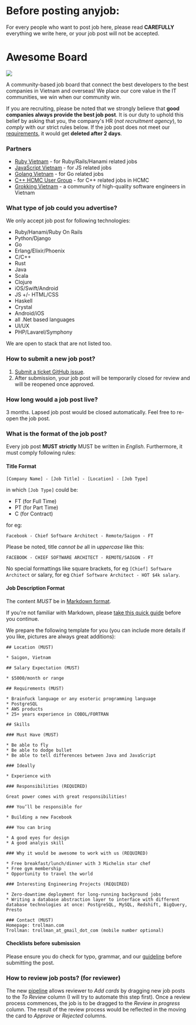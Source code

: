# Before posting anyjob: 
For every people who want to post job here, please read **CAREFULLY** everything we write here, or your job post will not be accepted.

# Awesome Board

![](http://i.giphy.com/u2UWxUJ9AAoKY.gif)

A community-based job board that connect the best developers to the best companies in Vietnam and overseas! We place our core value in the IT communities, we win when our community win.

If you are recruiting, please be noted that we strongly believe that __good companies always provide the best job post__. It is our duty to uphold this belief by asking that you, the company's HR (_not recruitment agency_), to _comply_ with our strict rules below. If the job post does not meet our [requirements](#what-is-the-format-of-the-job-post), it would get __deleted after 2 days__.

### Partners

* [Ruby Vietnam](http://ruby.org.vn) - for Ruby/Rails/Hanami related jobs
* [JavaScript Vietnam](https://vietnamrb.slack.com/messages/C0J7M3P8V/) - for JS related jobs
* [Golang Vietnam](http://facebook.com/golang.org.vn/) - for Go related jobs
* [C++ HCMC User Group](https://vietnamrb.slack.com/messages/C0Y25HCGL/) - for C++ related jobs in HCMC
* [Grokking Vietnam](https://www.grokking.org) - a community of high-quality software engineers in Vietnam

### What type of job could you advertise?

We only accept job post for following technologies:

* Ruby/Hanami/Ruby On Rails
* Python/Django
* Go
* Erlang/Elixir/Phoenix
* C/C++
* Rust
* Java
* Scala
* Clojure
* iOS/Swift/Android
* JS +/- HTML/CSS
* Haskell
* Crystal
* Android/iOS
* all .Net based languages
* UI/UX
* PHP/Lavarel/Symphony

We are open to stack that are not listed too.

### How to submit a new job post?

1. [Submit a ticket GitHub issue](https://github.com/awesome-jobs/jobs/issues/new).
3. After submission, your job post will be temporarily closed for review and will be reopened once approved.

### How long would a job post live?

3 months. Lapsed job post would be closed automatically. Feel free to re-open the job post.

### What is the format of the job post?

Every job post **MUST strictly** MUST be written in *English*. Furthermore, it must comply following rules:

#### Title Format

```
[Company Name] - [Job Title] - [Location] - [Job Type]
```

in which `[Job Type]` could be:

* FT (for Full Time)
* PT (for Part Time)
* C (for Contract)

for eg:

```
Facebook - Chief Software Architect - Remote/Saigon - FT
```

Please be noted, title _cannot be_ all in *uppercase* like this:

```
FACEBOOK - CHIEF SOFTWARE ARCHITECT - REMOTE/SAIGON - FT
```

No special formattings like square brackets, for eg `[Chief] Software Architect` or salary, for eg `Chief Software Architect - HOT $4k salary`.


#### Job Description Format

The content _MUST_ be in [Markdown format](http://commonmark.org/help/). 

If you're not familiar with Markdown, please [take this quick guide](http://commonmark.org/help/tutorial/) before you continue.

We prepare the following template for you (you can include more details if you like, pictures are always great additions):

```
## Location (MUST)

* Saigon, Vietnam

## Salary Expectation (MUST)

* $5000/month or range

## Requirements (MUST)

* Brainfuck language or any esoteric programming language
* PostgreSQL
* AWS products
* 25+ years experience in COBOL/FORTRAN

## Skills

### Must Have (MUST)

* Be able to fly
* Be able to dodge bullet
* Be able to tell differences between Java and JavaScript

### Ideally

* Experience with 

### Responsibilities (REQUIRED)

Great power comes with great responsibilities!

### You’ll be responsible for

* Building a new Facebook

### You can bring

* A good eyes for design
* A good analyis skill

### Why it would be awesome to work with us (REQUIRED)

* Free breakfast/lunch/dinner with 3 Michelin star chef
* Free gym membership
* Opportunity to travel the world
    
### Interesting Engineering Projects (REQUIRED)

* Zero-downtime deployment for long-running background jobs
* Writing a database abstraction layer to interface with different database technologies at once: PostgreSQL, MySQL, Redshift, BigQuery, Presto

### Contact (MUST)
Homepage: trollman.com
Trollman: trollman_at_gmail_dot_com (mobile number optional)
```

#### Checklists before submission

Please ensure you do check for typo, grammar, and our [guideline](https://github.com/awesome-jobs/vietnam#what-is-the-format-of-the-job-post) before submitting the post.

### How to review job posts? (for reviewer)

The new [pipeline](https://github.com/awesome-jobs/vietnam/projects/1) allows reviewer to _Add cards_ by dragging new job posts to the _To Review_ column (I will try to automate this step first). Once a review process  commences, the job is to be dragged to the _Review in progress_ column. The result of the review process would be reflected in the moving the card to _Approve_ or _Rejected_ columns.
